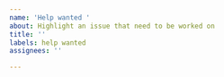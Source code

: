 ```yaml
---
name: 'Help wanted '
about: Highlight an issue that need to be worked on
title: ''
labels: help wanted
assignees: ''

---
```



